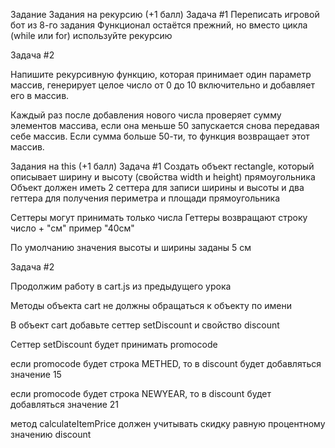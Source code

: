 Задание
Задания на рекурсию (+1 балл)
Задача #1
Переписать игровой бот из 8-го задания
Функционал остаётся прежний, но вместо цикла (while или for) используйте рекурсию

Задача #2

Напишите рекурсивную функцию, которая принимает один параметр массив, генерирует целое число от 0 до 10 включительно и добавляет его в массив.

Каждый раз после добавления нового числа проверяет сумму элементов массива, если она меньше 50 запускается снова передавая себе массив. Если сумма больше 50-ти, то функция возвращает этот массив.

Задания на this (+1 балл)
Задача #1
Создать объект rectangle, который описывает ширину и высоту (свойства width и height) прямоугольника
Объект должен иметь 2 сеттера для записи ширины и высоты и два геттера для получения периметра и площади прямоугольника

Сеттеры могут принимать только числа
Геттеры возвращают строку число + "см"
пример "40см"

По умолчанию значения высоты и ширины заданы 5 см

Задача #2

Продолжим работу в cart.js из предыдущего урока

Методы объекта cart не должны обращаться к объекту по имени

В объект cart добавьте сеттер setDiscount и свойство discount

Сеттер setDiscount будет принимать promocode

если promocode будет строка METHED, то в discount будет добавляться значение 15

если promocode будет строка NEWYEAR, то в discount будет добавляться значение 21

метод calculateItemPrice должен учитывать скидку равную процентному значению discount

